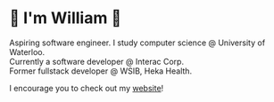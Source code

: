 # 👋 I'm William 🎉
Aspiring software engineer.
I study computer science @ University of Waterloo.  
Currently a software developer @ Interac Corp.  
Former fullstack developer @ WSIB, Heka Health.

I encourage you to check out my [website](https://williamshi.vercel.app/)! 
